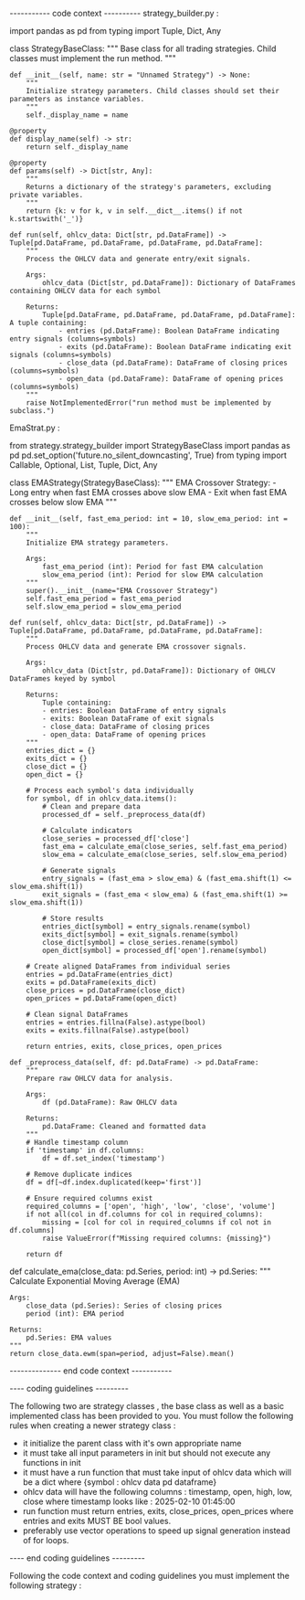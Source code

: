 
----------- code context ----------
strategy_builder.py :

import pandas as pd
from typing import Tuple, Dict, Any

class StrategyBaseClass:
    """
    Base class for all trading strategies. Child classes must implement the run method.
    """

    def __init__(self, name: str = "Unnamed Strategy") -> None:
        """
        Initialize strategy parameters. Child classes should set their parameters as instance variables.
        """
        self._display_name = name
    
    @property
    def display_name(self) -> str:
        return self._display_name

    @property
    def params(self) -> Dict[str, Any]:
        """
        Returns a dictionary of the strategy's parameters, excluding private variables.
        """
        return {k: v for k, v in self.__dict__.items() if not k.startswith('_')}

    def run(self, ohlcv_data: Dict[str, pd.DataFrame]) -> Tuple[pd.DataFrame, pd.DataFrame, pd.DataFrame, pd.DataFrame]:
        """
        Process the OHLCV data and generate entry/exit signals.

        Args:
            ohlcv_data (Dict[str, pd.DataFrame]): Dictionary of DataFrames containing OHLCV data for each symbol

        Returns:
            Tuple[pd.DataFrame, pd.DataFrame, pd.DataFrame, pd.DataFrame]: A tuple containing:
                - entries (pd.DataFrame): Boolean DataFrame indicating entry signals (columns=symbols)
                - exits (pd.DataFrame): Boolean DataFrame indicating exit signals (columns=symbols)
                - close_data (pd.DataFrame): DataFrame of closing prices (columns=symbols)
                - open_data (pd.DataFrame): DataFrame of opening prices (columns=symbols)
        """
        raise NotImplementedError("run method must be implemented by subclass.")
    

EmaStrat.py : 

from strategy.strategy_builder import StrategyBaseClass
import pandas as pd
pd.set_option('future.no_silent_downcasting', True)
from typing import Callable, Optional, List, Tuple, Dict, Any

class EMAStrategy(StrategyBaseClass):
    """
    EMA Crossover Strategy:
    - Long entry when fast EMA crosses above slow EMA
    - Exit when fast EMA crosses below slow EMA
    """
    
    def __init__(self, fast_ema_period: int = 10, slow_ema_period: int = 100):
        """
        Initialize EMA strategy parameters.
        
        Args:
            fast_ema_period (int): Period for fast EMA calculation
            slow_ema_period (int): Period for slow EMA calculation
        """
        super().__init__(name="EMA Crossover Strategy")
        self.fast_ema_period = fast_ema_period
        self.slow_ema_period = slow_ema_period

    def run(self, ohlcv_data: Dict[str, pd.DataFrame]) -> Tuple[pd.DataFrame, pd.DataFrame, pd.DataFrame, pd.DataFrame]:
        """
        Process OHLCV data and generate EMA crossover signals.
        
        Args:
            ohlcv_data (Dict[str, pd.DataFrame]): Dictionary of OHLCV DataFrames keyed by symbol
            
        Returns:
            Tuple containing:
            - entries: Boolean DataFrame of entry signals
            - exits: Boolean DataFrame of exit signals
            - close_data: DataFrame of closing prices
            - open_data: DataFrame of opening prices
        """
        entries_dict = {}
        exits_dict = {}
        close_dict = {}
        open_dict = {}

        # Process each symbol's data individually
        for symbol, df in ohlcv_data.items():
            # Clean and prepare data
            processed_df = self._preprocess_data(df)
            
            # Calculate indicators
            close_series = processed_df['close']
            fast_ema = calculate_ema(close_series, self.fast_ema_period)
            slow_ema = calculate_ema(close_series, self.slow_ema_period)
            
            # Generate signals
            entry_signals = (fast_ema > slow_ema) & (fast_ema.shift(1) <= slow_ema.shift(1))
            exit_signals = (fast_ema < slow_ema) & (fast_ema.shift(1) >= slow_ema.shift(1))
            
            # Store results
            entries_dict[symbol] = entry_signals.rename(symbol)
            exits_dict[symbol] = exit_signals.rename(symbol)
            close_dict[symbol] = close_series.rename(symbol)
            open_dict[symbol] = processed_df['open'].rename(symbol)

        # Create aligned DataFrames from individual series
        entries = pd.DataFrame(entries_dict)
        exits = pd.DataFrame(exits_dict)
        close_prices = pd.DataFrame(close_dict)
        open_prices = pd.DataFrame(open_dict)

        # Clean signal DataFrames
        entries = entries.fillna(False).astype(bool)
        exits = exits.fillna(False).astype(bool)

        return entries, exits, close_prices, open_prices

    def _preprocess_data(self, df: pd.DataFrame) -> pd.DataFrame:
        """
        Prepare raw OHLCV data for analysis.
        
        Args:
            df (pd.DataFrame): Raw OHLCV data
            
        Returns:
            pd.DataFrame: Cleaned and formatted data
        """
        # Handle timestamp column
        if 'timestamp' in df.columns:
            df = df.set_index('timestamp')
            
        # Remove duplicate indices
        df = df[~df.index.duplicated(keep='first')]
        
        # Ensure required columns exist
        required_columns = ['open', 'high', 'low', 'close', 'volume']
        if not all(col in df.columns for col in required_columns):
            missing = [col for col in required_columns if col not in df.columns]
            raise ValueError(f"Missing required columns: {missing}")
            
        return df


def calculate_ema(close_data: pd.Series, period: int) -> pd.Series:
    """
    Calculate Exponential Moving Average (EMA)
    
    Args:
        close_data (pd.Series): Series of closing prices
        period (int): EMA period
        
    Returns:
        pd.Series: EMA values
    """
    return close_data.ewm(span=period, adjust=False).mean()


-------------- end code context -----------

---- coding guidelines ---------

The following two are strategy classes , the base class as well as a basic implemented class has been provided to you. 
You must follow the following rules when creating a newer strategy class : 
- it initialize the parent class with it's own appropriate name
- it must take all input parameters in init but should not execute any functions in init
- it must have a run function that must take input of ohlcv data which will be a dict where {symbol : ohlcv data pd dataframe} 
- ohlcv data will have the following columns : timestamp, open, high, low, close where timestamp looks like : 2025-02-10 01:45:00
- run function must return entries, exits, close_prices, open_prices where entries and exits MUST BE bool values.
- preferably use vector operations to speed up signal generation instead of for loops.  

---- end coding guidelines ---------

Following the code context and coding guidelines you must implement the following strategy : 

<your strategy detail here>